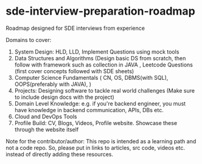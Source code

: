 # sde-interview-preparation-roadmap
Roadmap designed for SDE interviews from experience

Domains to cover:

1. System Design: HLD, LLD, Implement Questions using mock tools 
2. Data Structures and Algorithms (Design basic DS from scratch, then follow with framework such as collection in JAVA
, Leetcode Questions (first cover concepts followed with SDE sheets)
3. Computer Science Fundamentals ( CN, OS, DBMS(with SQL), OOPS(preferably with JAVA),   )
4. Projects: Designing software to tackle real world challenges (Make sure to include design docs with the project)
5. Domain Level Knowledge: e.g. if you're backend engineer, you must have knowledge in backend communication, APIs, DBs etc.
6. Cloud and DevOps Tools 
7. Profile Build: CV, Blogs, Videos, Profile website. Showcase these through the website itself


Note for the contributor/author: This repo is intended as a learning path and not a code repo. So, please put in links to articles, src code, videos etc. instead of directly adding these resources. 


